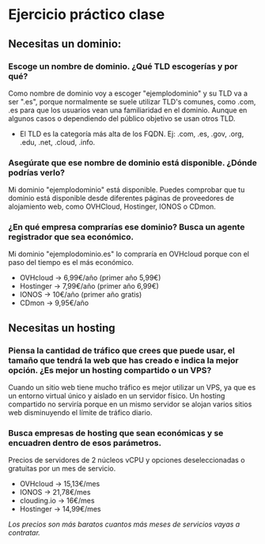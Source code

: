 # Ejercicio práctico clase

## Necesitas un dominio:

### Escoge un nombre de dominio. ¿Qué TLD escogerías y por qué?

Como nombre de dominio voy a escoger "ejemplodominio" y su TLD va a ser ".es", porque normalmente se suele utilizar TLD's comunes, como .com, .es para que los usuarios vean una familiaridad en el dominio. Aunque en algunos casos o dependiendo del público objetivo se usan otros TLD.

-   El TLD es la categoría más alta de los FQDN. Ej: .com, .es, .gov, .org, .edu, .net, .cloud, .info.

### Asegúrate que ese nombre de dominio está disponible. ¿Dónde podrías verlo?

Mi dominio "ejemplodominio" está disponible.
Puedes comprobar que tu dominio está disponible desde diferentes páginas de proveedores de alojamiento web, como OVHCloud, Hostinger, IONOS o CDmon.

### ¿En qué empresa comprarías ese dominio? Busca un agente registrador que sea económico.

Mi dominio "ejemplodominio.es" lo compraría en OVHcloud porque con el paso del tiempo es el más económico.

-   OVHcloud -> 6,99€/año (primer año 5,99€)
-   Hostinger -> 7,99€/año (primer año 6,99€)
-   IONOS -> 10€/año (primer año gratis)
-   CDmon -> 9,95€/año

## Necesitas un hosting

### Piensa la cantidad de tráfico que crees que puede usar, el tamaño que tendrá la web que has creado e indica la mejor opción. ¿Es mejor un hosting compartido o un VPS?

Cuando un sitio web tiene mucho tráfico es mejor utilizar un VPS, ya que es un entorno virtual único y aislado en un servidor físico.
Un hosting compartido no serviría porque en un mismo servidor se alojan varios sitios web disminuyendo el límite de tráfico diario.

### Busca empresas de hosting que sean económicas y se encuadren dentro de esos parámetros.

Precios de servidores de 2 núcleos vCPU y opciones deseleccionadas o gratuitas por un mes de servicio.

-   OVHcloud -> 15,13€/mes
-   IONOS -> 21,78€/mes
-   clouding.io -> 16€/mes
-   Hostinger -> 14,99€/mes

_Los precios son más baratos cuantos más meses de servicios vayas a contratar._
